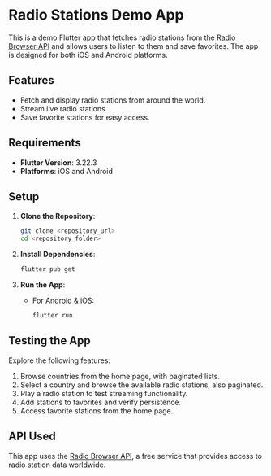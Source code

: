 # Radio Stations Demo App

This is a demo Flutter app that fetches radio stations from the [Radio Browser API](https://www.radio-browser.info/) and allows users to listen to them and save favorites. The app is designed for both iOS and Android platforms.

## Features

- Fetch and display radio stations from around the world.
- Stream live radio stations.
- Save favorite stations for easy access.

## Requirements

- **Flutter Version**: 3.22.3
- **Platforms**: iOS and Android

## Setup

1. **Clone the Repository**:
   ```bash
   git clone <repository_url>
   cd <repository_folder>
   ```

2. **Install Dependencies**:
   ```bash
   flutter pub get
   ```

3. **Run the App**:
   - For Android & iOS:
     ```bash
     flutter run
     ```

## Testing the App

Explore the following features:

1. Browse countries from the home page, with paginated lists.
2. Select a country and browse the available radio stations, also paginated.
3. Play a radio station to test streaming functionality.
4. Add stations to favorites and verify persistence.
5. Access favorite stations from the home page.

## API Used

This app uses the [Radio Browser API](https://www.radio-browser.info/), a free service that provides access to radio station data worldwide.